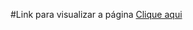 #Link para visualizar a página
<a href="https://cristhianmichels.github.io/Landing-Page">Clique aqui</a>
